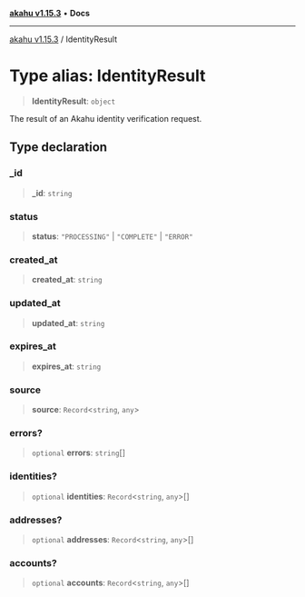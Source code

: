 [**akahu v1.15.3**](../README.md) • **Docs**

***

[akahu v1.15.3](../README.md) / IdentityResult

# Type alias: IdentityResult

> **IdentityResult**: `object`

The result of an Akahu identity verification request.

## Type declaration

### \_id

> **\_id**: `string`

### status

> **status**: `"PROCESSING"` \| `"COMPLETE"` \| `"ERROR"`

### created\_at

> **created\_at**: `string`

### updated\_at

> **updated\_at**: `string`

### expires\_at

> **expires\_at**: `string`

### source

> **source**: `Record`\<`string`, `any`\>

### errors?

> `optional` **errors**: `string`[]

### identities?

> `optional` **identities**: `Record`\<`string`, `any`\>[]

### addresses?

> `optional` **addresses**: `Record`\<`string`, `any`\>[]

### accounts?

> `optional` **accounts**: `Record`\<`string`, `any`\>[]
